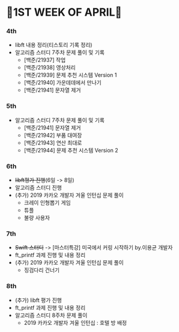 # 📝1ST WEEK OF APRIL📝

### 4th
- libft 내용 정리(티스토리 기록 정리)
- 알고리즘 스터디 7주차 문제 풀이 및 기록
  - [백준/21937] 작업
  - [백준/21938] 영상처리
  - [백준/21939] 문제 추천 시스템 Version 1
  - [백준/21940] 가운데데에서 만나기
  - [백준/21941] 문자열 제거

### 5th
- 알고리즘 스터디 7주차 문제 풀이 및 기록
  - [백준/21941] 문자열 제거
  - [백준/21942] 부품 대여장
  - [백준/21943] 연산 최대로
  - [백준/21944] 문제 추천 시스템 Version 2

### 6th
- ~~libft평가 진행~~(6일 -> 8일)
- 알고리즘 스터디 진행
- (추가) 2019 카카오 개발자 겨울 인턴십 문제 풀이
  - 크레이 인형뽑기 게임
  - 튜플
  - 불량 사용자

### 7th
- ~~Swift 스터디~~ -> [마스터특강] 미국에서 커링 시작하기 by.이용균 개발자
- ft_printf 과제 진행 및 내용 정리
- (추가) 2019 카카오 개발자 겨울 인턴십 문제 풀이 
  - 징검다리 건너기

### 8th
- (추가) libft 평가 진행
- ft_printf 과제 진행 및 내용 정리
- 알고리즘 스터디 8주차 문제 풀이
  - 2019 카카오 개발자 겨울 인턴십 : 호텔 방 배정
